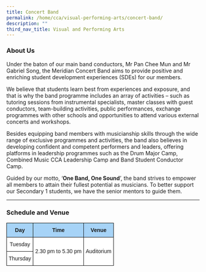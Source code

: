 ```yaml
---
title: Concert Band
permalink: /home/cca/visual-performing-arts/concert-band/
description: ""
third_nav_title: Visual and Performing Arts
---
```

### About Us

Under the baton of our main band conductors, Mr Pan Chee Mun and Mr Gabriel Song, the Meridian Concert Band aims to provide positive and enriching student development experiences (SDEs) for our members.

We believe that students learn best from experiences and exposure, and that is why the band programme includes an array of activities – such as tutoring sessions from instrumental specialists, master classes with guest conductors, team-building activities, public performances, exchange programmes with other schools and opportunities to attend various external concerts and workshops.

Besides equipping band members with musicianship skills through the wide range of exclusive programmes and activities, the band also believes in developing confident and competent performers and leaders, offering platforms in leadership programmes such as the Drum Major Camp, Combined Music CCA Leadership Camp and Band Student Conductor Camp.

Guided by our motto, ‘**One Band, One Sound**’, the band strives to empower all members to attain their fullest potential as musicians. To better support our Secondary 1 students, we have the senior mentors to guide them.

* * *

### Schedule and Venue

<style type="text/css">
.tg  {border-collapse:collapse;border-spacing:0;}
.tg td{border-color:black;border-style:solid;border-width:1px;font-family:Arial, sans-serif;font-size:14px;
  overflow:hidden;padding:10px 5px;word-break:normal;}
.tg th{border-color:black;border-style:solid;border-width:1px;font-family:Arial, sans-serif;font-size:14px;
  font-weight:normal;overflow:hidden;padding:10px 5px;word-break:normal;}
.tg .tg-6s2o{background-color:#A6D3F7;font-weight:bold;text-align:center;vertical-align:top}
.tg .tg-f4yw{background-color:#FFF;text-align:center;vertical-align:middle}
</style>
<table class="tg">
<thead>
  <tr>
    <th class="tg-6s2o"><span style="font-weight:bold">Day</span></th>
    <th class="tg-6s2o"><span style="font-weight:bold">Time</span></th>
    <th class="tg-6s2o"><span style="font-weight:bold">Venue</span></th>
  </tr>
</thead>
<tbody>
  <tr>
    <td class="tg-f4yw"><span style="background-color:#FFF">Tuesday</span></td>
    <td class="tg-f4yw" rowspan="2"><span style="background-color:#FFF">2.30 pm to 5.30 pm</span></td>
    <td class="tg-f4yw" rowspan="2"><span style="background-color:#FFF">Auditorium</span></td>
  </tr>
  <tr>
    <td class="tg-f4yw"><span style="background-color:#FFF">Thursday</span></td>
  </tr>
</tbody>
</table>